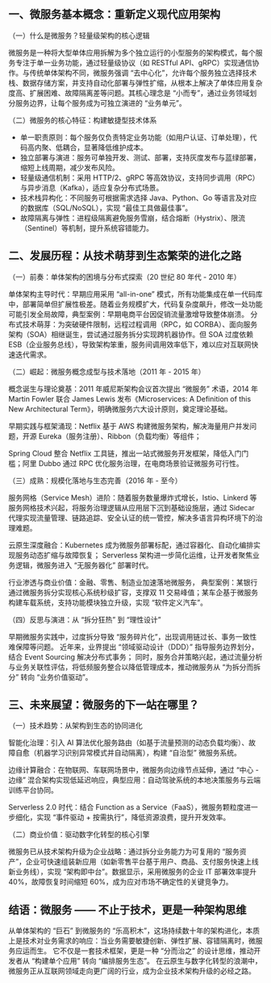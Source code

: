 
## 一、微服务基本概念：重新定义现代应用架构

（一）什么是微服务？轻量级架构的核心逻辑

微服务是一种将大型单体应用拆解为多个独立运行的小型服务的架构模式，每个服务专注于单一业务功能，通过轻量级协议（如 RESTful API、gRPC）实现通信协作。与传统单体架构不同，微服务强调 “去中心化”，允许每个服务独立选择技术栈、数据存储方案，并支持自动化部署与弹性扩缩，从根本上解决了单体应用复杂度高、扩展困难、故障隔离差等问题。其核心理念是 “小而专”，通过业务领域划分服务边界，让每个服务成为可独立演进的 “业务单元”。

（二）微服务的核心特征：构建敏捷型技术体系

- 单一职责原则：每个服务仅负责特定业务功能（如用户认证、订单处理），代码高内聚、低耦合，显著降低维护成本。
- 独立部署与演进：服务可单独开发、测试、部署，支持灰度发布与蓝绿部署，缩短上线周期，减少发布风险。
- 轻量级通信机制：采用 HTTP/2、gRPC 等高效协议，支持同步调用（RPC）与异步消息（Kafka），适应复杂分布式场景。
- 技术栈异构化：不同服务可根据需求选择 Java、Python、Go 等语言及对应的数据库（SQL/NoSQL），实现 “最佳工具做最佳事”。
- 故障隔离与弹性：进程级隔离避免服务雪崩，结合熔断（Hystrix）、限流（Sentinel）等机制，提升系统容错能力。

## 二、发展历程：从技术萌芽到生态繁荣的进化之路

（一）前奏：单体架构的困境与分布式探索（20 世纪 80 年代 - 2010 年）

单体架构主导时代：早期应用采用 “all-in-one” 模式，所有功能集成在单一代码库中，部署简单但扩展性极差。随着业务规模扩大，代码复杂度飙升，修改一处功能可能引发全局故障，典型案例：早期电商平台因促销流量激增导致整体崩溃。
分布式技术萌芽：为突破硬件限制，远程过程调用（RPC，如 CORBA）、面向服务架构（SOA）相继诞生，尝试通过服务拆分实现跨机器协作。但 SOA 过度依赖 ESB（企业服务总线），导致架构笨重，服务间调用效率低下，难以应对互联网快速迭代需求。

（二）崛起：微服务概念成型与技术落地（2011 年 - 2015 年）

概念诞生与理论奠基：2011 年威尼斯架构会议首次提出 “微服务” 术语，2014 年 Martin Fowler 联合 James Lewis 发布《Microservices: A Definition of this New Architectural Term》，明确微服务六大设计原则，奠定理论基础。

早期实践与框架涌现：Netflix 基于 AWS 构建微服务架构，解决海量用户并发问题，开源 Eureka（服务注册）、Ribbon（负载均衡）等组件；

Spring Cloud 整合 Netflix 工具链，推出一站式微服务开发框架，降低入门门槛；阿里 Dubbo 通过 RPC 优化服务治理，在电商场景验证微服务可行性。

（三）成熟：规模化落地与生态完善（2016 年 - 至今）

服务网格（Service Mesh）进阶：随着服务数量爆炸式增长，Istio、Linkerd 等服务网格技术兴起，将服务治理逻辑从应用层下沉到基础设施层，通过 Sidecar 代理实现流量管理、链路追踪、安全认证的统一管控，解决多语言异构环境下的治理难题。

云原生深度融合：Kubernetes 成为微服务部署标配，通过容器化、自动化编排实现服务动态扩缩与故障恢复；
Serverless 架构进一步简化运维，让开发者聚焦业务逻辑，微服务进入 “无服务器化” 部署时代。

行业渗透与商业价值：金融、零售、制造业加速落地微服务，
典型案例：某银行通过微服务拆分实现核心系统秒级扩容，支撑双 11 交易峰值；某车企基于微服务构建车载系统，支持功能模块独立升级，实现 “软件定义汽车”。

（四）反思与演进：从 “拆分狂热” 到 “理性设计”

早期微服务实践中，过度拆分导致 “服务碎片化”，出现调用链过长、事务一致性难保障等问题。
近年来，业界提出 “领域驱动设计（DDD）” 指导服务边界划分，结合 Event Sourcing 解决分布式事务；
同时，服务合并策略兴起，通过流量分析与业务关联性评估，将低频服务整合以降低管理成本，推动微服务从 “为拆分而拆分” 转向 “业务价值驱动”。

## 三、未来展望：微服务的下一站在哪里？

（一）技术趋势：从架构到生态的协同进化

智能化治理：引入 AI 算法优化服务路由（如基于流量预测的动态负载均衡）、故障自愈（机器学习识别异常模式并自动隔离），构建 “自治型” 微服务系统。

边缘计算融合：在物联网、车联网场景中，微服务向边缘节点延伸，通过 “中心 - 边缘” 混合架构实现低延迟响应，典型应用：自动驾驶系统的本地决策服务与云端训练平台协同。

Serverless 2.0 时代：结合 Function as a Service（FaaS），微服务颗粒度进一步细化，实现 “事件驱动 + 按需执行”，降低资源浪费，提升开发效率。

（二）商业价值：驱动数字化转型的核心引擎

微服务已从技术架构升级为企业战略：通过拆分业务能力为可复用的 “服务资产”，企业可快速组装新应用（如新零售平台基于用户、商品、支付服务快速上线新业务线），实现 “架构即中台”。数据显示，采用微服务的企业 IT 部署效率提升 40%，故障恢复时间缩短 60%，成为应对市场不确定性的关键竞争力。

## 结语：微服务 —— 不止于技术，更是一种架构思维

从单体架构的 “巨石” 到微服务的 “乐高积木”，这场持续数十年的架构进化，本质上是技术对业务需求的响应：当业务需要敏捷创新、弹性扩展、容错隔离时，微服务应运而生。
它不仅是一套技术框架，更是一种 “分而治之” 的设计思维，推动开发者从 “构建单个应用” 转向 “编排服务生态”。
在云原生与数字化转型的浪潮中，微服务正从互联网领域走向更广阔的行业，成为企业技术架构升级的必经之路。
